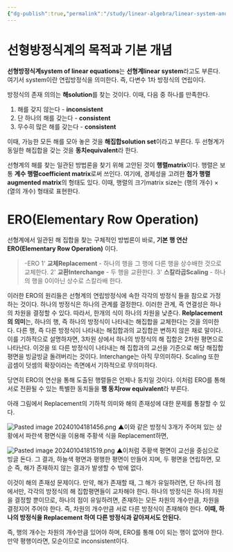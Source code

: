 ```yaml
---
{"dg-publish":true,"permalink":"/study/linear-algebra/linear-system-and-ero/","created":"2024-01-11T01:46:14.000+09:00","updated":"2025-01-14T15:33:45.000+09:00"}
---
```


# 선형방정식계의 목적과 기본 개념

**선형방정식계system of linear equations**는 **선형계linear system**라고도 부른다.
여기서 system이란 연립방정식을 의미한다. 즉, 다변수 1차 방정식의 연립이다.

방정식의 존재 의의는 **해solution**를 찾는 것이다. 이때, 다음 중 하나를 만족한다.
1. 해를 갖지 않는다 - **inconsistent**
2. 단 하나의 해를 갖는다 - **consistent**
3. 무수히 많은 해를 갖는다 - **consistent**

이때, 가능한 모든 해를 모아 놓은 것을 **해집합solution set**이라고 부른다.
두 선형계가 동일한 해집합을 갖는 것을 **동치equivalent**라 한다.

선형계의 해를 찾는 일관된 방법론을 찾기 위해 고안된 것이 **행렬matrix**이다. 행렬은 보통 **계수 행렬coefficient matrix**로써 쓰인다. 여기에, 경제성을 고려한 **첨가 행렬augmented matrix**의 형태도 있다. 이때, 행렬의 크기matrix size는 (행의 개수) × (열의 개수) 형태로 표현한다.

# ERO(Elementary Row Operation)

선형계에서 일관된 해 집합을 찾는 구체적인 방법론이 바로, **기본 행 연산ERO(Elementary Row Operation)** 이다.

> -ERO
> 1' **교체Replacement** - 하나의 행을 그 행에 다른 행을 상수배한 것으로 교체한다.
> 2' **교환Interchange** - 두 행을 교환한다.
> 3' **스칼라곱Scaling** - 하나의 행을 0이아닌 상수로 스칼라배 한다.

이러한 ERO의 원리들은 선형계의 연립방정식에 속한 각각의 방정식 들을 참으로 가정하는 것이다. 하나의 방정식은 하나의 관계를 결정한다. 이러한 관계, 즉 연결성은 하나의 차원을 결정할 수 있다. 따라서, 한개의 식이 하나의 차원을 낮춘다.
**Relplacement의 의미**는, 하나의 행, 즉 하나의 방정식이 나타내는 해집합을 교체한다는 것을 의미한다. 다른 행, 즉 다른 방정식이 나타내는 해집합과의 교집합은 변하지 않은 채로 말이다. 이를 기하적으로 설명하자면, 3차원 상에서 하나의 방정식의 해 집합은 2차원 평면으로 나타난다. 이것을 또 다른 방정식이 나타내는 해 집합과의 교선을 기준으로 해당 해집합 평면을 빙글빙글 돌려버리는 것이다.
Interchange는 아직 무의미하다.
Scaling 또한 곱셈이 덧셈의 확장이라는 측면에서 기하적으로 무의미하다.

당연히 ERO의 연산을 통해 도출된 행렬들은 언제나 동치일 것이다. 이처럼 ERO를 통해 서로 전환될 수 있는 특별한 동치들을 **행 동치row equivalent**라 부른다.

아래 그림에서 Replacement의 기하적 의미와 해의 존재성에 대한 문제를 통찰할 수 있다.

![Pasted image 20240104181456.png](/img/user/z-Attached%20Files/Pasted%20image%2020240104181456.png)
▲이와 같은 방정식 3개가 주어져 있는 상황에서 파란색 평면식을 이용해 주황색 식을 Replacement하면,

![Pasted image 20240104181519.png](/img/user/z-Attached%20Files/Pasted%20image%2020240104181519.png)
▲이처럼 주황색 평면이 교선을 중심으로 빙글 돈다. 그 결과, 하늘색 평면과 평행한 평면이 만들어 지며, 두 평면을 연립하면, 모순 즉, 해가 존재하지 않는 결과가 발생할 수 밖에 없다.

이것이 해의 존재성 문제이다.
만약, 해가 존재할 때, 그 해가 유일하려면, 단 하나의 점에서만, 각각의 방정식의 해 집합평면들이 교차해야 한다. 하나의 방정식은 하나의 차원을 결정할 뿐이므로, 하나의 점이 유일하려면, 존재하는 모든 차원의 개수만큼, 차원을 결정지어 주어야 한다. 즉, 차원의 개수만큼 서로 다른 방정식이 존재해야 한다. **이때, 하나의 방정식을 Replacement 하여 다른 방정식과 같아져서도 안된다.**

즉, 행의 개수는 차원의 개수만큼 있어야 하며, ERO를 통해 0이 되는 행이 없어야 한다. 만약 평행이라면, 모순이므로 inconsistent이다.